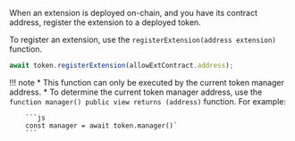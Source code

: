 When an extension is deployed on-chain, and you have its contract address, register the extension to a deployed token. 

To register an extension, use the `registerExtension(address extension)` function. 

```js
await token.registerExtension(allowExtContract.address);
```

!!! note
    * This function can only be executed by the current token manager address. 
    * To determine the current token manager address, use the `function manager() public view returns (address)` function. For example:
    
        ```js
        const manager = await token.manager()`
        ```